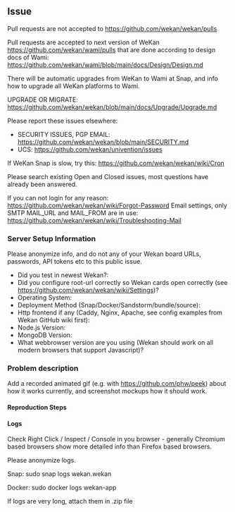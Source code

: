 ## Issue

Pull requests are not accepted to https://github.com/wekan/wekan/pulls

Pull requests are accepted to next version of WeKan
https://github.com/wekan/wami/pulls
that are done according to design docs of Wami:
https://github.com/wekan/wami/blob/main/docs/Design/Design.md

There will be automatic upgrades from WeKan to Wami at Snap,
and info how to upgrade all WeKan platforms to Wami.

UPGRADE OR MIGRATE: https://github.com/wekan/wekan/blob/main/docs/Upgrade/Upgrade.md

Please report these issues elsewhere:

- SECURITY ISSUES, PGP EMAIL: https://github.com/wekan/wekan/blob/main/SECURITY.md
- UCS: https://github.com/wekan/univention/issues

If WeKan Snap is slow, try this: https://github.com/wekan/wekan/wiki/Cron

Please search existing Open and Closed issues, most questions have already been answered.

If you can not login for any reason: https://github.com/wekan/wekan/wiki/Forgot-Password
Email settings, only SMTP MAIL_URL and MAIL_FROM are in use:
https://github.com/wekan/wekan/wiki/Troubleshooting-Mail

### Server Setup Information

Please anonymize info, and do not any of your Wekan board URLs, passwords,
API tokens etc to this public issue.

* Did you test in newest Wekan?:
* Did you configure root-url correctly so Wekan cards open correctly (see https://github.com/wekan/wekan/wiki/Settings)?
* Operating System:
* Deployment Method (Snap/Docker/Sandstorm/bundle/source):
* Http frontend if any (Caddy, Nginx, Apache, see config examples from Wekan GitHub wiki first):
* Node.js Version:
* MongoDB Version:
* What webbrowser version are you using (Wekan should work on all modern browsers that support Javascript)?

### Problem description

Add a recorded animated gif (e.g. with https://github.com/phw/peek) about
how it works currently, and screenshot mockups how it should work.


#### Reproduction Steps



#### Logs

Check Right Click / Inspect / Console in you browser - generally Chromium
based browsers show more detailed info than Firefox based browsers.

Please anonymize logs.

Snap: sudo snap logs wekan.wekan

Docker: sudo docker logs wekan-app

If logs are very long, attach them in .zip file

